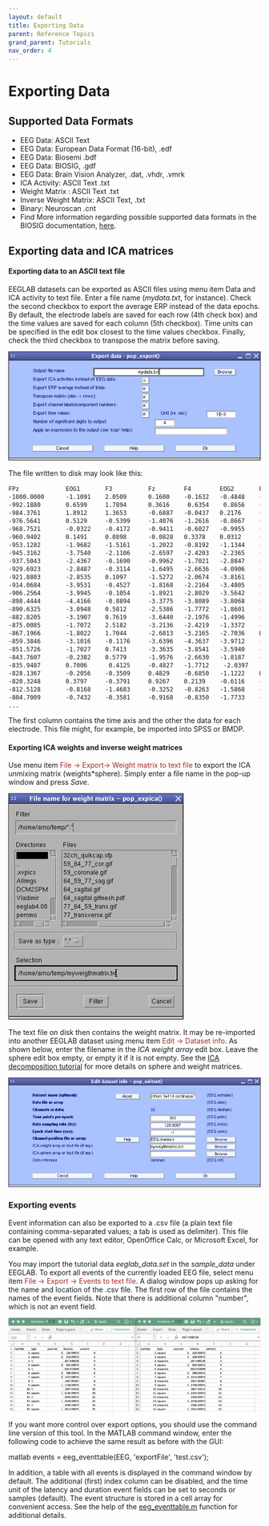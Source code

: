 ```yaml
---
layout: default
title: Exporting Data
parent: Reference Topics
grand_parent: Tutorials
nav_order: 4
---
```


Exporting Data
================

Supported Data Formats
-----------------------

-  EEG Data: ASCII Text
-  EEG Data: European Data Format (16-bit), .edf 
-  EEG Data: Biosemi .bdf  
-  EEG Data: BIOSIG, .gdf  
-  EEG Data:  Brain Vision Analyzer, .dat, .vhdr, .vmrk 
-  ICA Activity:  ASCII Text      .txt               
-  Weight Matrix : ASCII Text  .txt               
-  Inverse Weight Matrix: ASCII Text, .txt               
-  Binary: Neuroscan .cnt               
-  Find More information regarding possible supported data formats in
    the BIOSIG documentation,
    [here](http://hci.tugraz.at/schloegl/biosig/TESTED).


Exporting data and ICA matrices
-------------------------------

#### Exporting data to an ASCII text file

EEGLAB datasets can be exported as ASCII files using menu item
<span style="color: brown>File \> Exports\"> Data and ICA activity to text file</span>. 
Enter a file name (*mydata.txt*, for instance). Check the
second checkbox to export the average ERP instead of the data epochs. By
default, the electrode labels are saved for each row (4th check box) and
the time values are saved for each column (5th checkbox). Time units can
be specified in the edit box closest to the time values checkbox.
Finally, check the third checkbox to transpose the matrix before saving.



![Image:Pop_export.gif](/assets/images/Pop_export.gif)

The file written to disk may look like this:

```
FPz             EOG1       F3          Fz        F4        EOG2       FC5        FC1           ...
-1000.0000      -1.1091    2.0509      0.1600    -0.1632   -0.4848    -1.3799    -0.0254       -0.4788 ...
-992.1880       0.6599     1.7894      0.3616     0.6354    0.8656    -2.9291    -0.0486       -0.4564 ...
-984.3761       1.8912     1.3653      -0.6887   -0.0437   0.2176     -0.9767    -0.6973       -1.5856 ...
-976.5641       0.5129     -0.5399     -1.4076   -1.2616   -0.8667    -3.5189    -1.5411       -1.9671 ...
-968.7521       -0.0322    -0.4172     -0.9411   -0.6027   -0.9955    -2.3535    -1.6068       -1.0640 ...
-960.9402       0.1491     0.0898      -0.0828   0.3378    0.0312     -2.4982    -0.9694       -0.0787 ...
-953.1282       -1.9682    -1.5161     -1.2022   -0.8192   -1.1344    -3.3198    -1.6298       -0.9119 ...
-945.3162       -3.7540    -2.1106     -2.6597   -2.4203   -2.2365    -3.5267    -1.9910       -2.7470 ...
-937.5043       -2.4367    -0.1690     -0.9962   -1.7021   -2.8847    -2.1883    -0.2790       -1.5198 ...
-929.6923       -2.8487    -0.3114     -1.6495   -2.6636   -4.0906    -1.7708    -1.2317       -2.3702 ...
-921.8803       -2.8535    0.1097      -1.5272   -2.0674   -3.8161    -3.1058    -0.8083       -1.5088 ...
-914.0684       -3.9531    -0.4527     -1.8168   -2.2164   -3.4805    -2.1490    -1.0269       -1.3791 ...
-906.2564       -3.9945    -0.1054     -1.8921   -2.8029   -3.5642    -3.4692    -1.1435       -2.2091 ...
-898.4444       -4.4166    -0.8894     -3.3775   -3.8089   -3.8068    -1.7808    2.5074        -3.5267 ...
-890.6325       -3.0948    0.5812      -2.5386   -1.7772   -1.8601    -2.8900    -2.0421       -2.0238 ...
-882.8205       -3.1907    0.7619      -3.6440   -2.1976   -1.4996    -0.6483    -3.4281       -2.7645 ...
-875.0085       -1.7072    2.5182      -3.2136   -2.4219   -1.3372    -1.5834    -2.9586       -2.8805 ...
-867.1966       -1.8022    1.7044      -2.6813   -3.2165   -2.7036    0.0279     -2.5038       -3.4211 ...
-859.3846       -3.1016    -0.1176     -3.6396   -4.3637   -3.9712    -3.5499    -3.4217       -4.5840 ...
-851.5726       -1.7027    0.7413      -3.3635   -3.8541   -3.5940    -1.3157    -2.9060       -3.8355 ...
-843.7607       -0.2382    0.5779      -1.9576   -2.6630   -1.8187    -1.1834    -1.4307       -2.4980 ...
-835.9487       0.7006      0.4125     -0.4827   -1.7712    -2.0397    0.2534    0.2594        -1.2367 ...
-828.1367       -0.2056    -0.3509     0.4829    -0.6850   -1.1222    0.0394     1.4929        0.7069 ...
-820.3248       0.3797     -0.3791     0.9267    0.2139    -0.6116    -0.7612    1.3307        1.5108 ...
-812.5128       -0.8168    -1.4683     -0.3252   -0.8263   -1.5868    -0.7416    -0.2708       -0.1987 ...
-804.7009       -0.7432    -0.3581     -0.9168   -0.8350   -1.7733    -0.4928    -0.7747       -0.6256 ...
...
```

The first column contains the time axis and the other the data for each
electrode. This file might, for example, be imported into SPSS or BMDP.

#### Exporting ICA weights and inverse weight matrices

Use menu item <span style="color: brown">File → Export→ Weight matrix to text file</span> to export the ICA unmixing matrix (weights\*sphere). Simply
enter a file name in the pop-up window and press *Save*.


![325px](/assets/images/Pop_expica.gif)


The text file on disk then contains the weight matrix. It may be
re-imported into another EEGLAB dataset using menu item
<span style="color: brown">Edit → Dataset info</span>. As shown below, enter the
filename in the *ICA weight array* edit box. Leave the sphere edit box
empty, or empty it if it is not empty. See the [ICA decomposition
tutorial](/Chapter_09:_Decomposing_Data_Using_ICA "wikilink") for more
details on sphere and weight matrices.


![600px](/assets/images/Pop_editset.gif)

### Exporting events

Event information can also be exported to a .csv file (a plain text file
containing comma-separated values; a tab is used as delimiter). This
file can be opened with any text editor, OpenOffice Calc, or Microsoft
Excel, for example. 

You may import the tutorial data <i>eeglab_data.set</i> in the
<i>sample_data</i> under EEGLAB.
To export all events of the currently loaded EEG
file, select menu item <font color=brown>File → Export → Events to text file</font>. A dialog window pops
up asking for the name and location of the .csv file. The first row of
the file contains the names of the event fields. Note that there is
additional column "number", which is not an event field.

![600px](/assets/images/Spreadsheet_event.png)

If you want more control over export options, you should use the command
line version of this tool. In the MATLAB command window, enter the
following code to achieve the same result as before with the GUI:

matlab
events = eeg_eventtable(EEG, 'exportFile', 'test.csv');


In addition, a table with all events is displayed in the command window
by default. The additional (first) index column can be disabled, and the time
unit of the latency and duration event fields can be set to seconds or
samples (default). The event structure is stored in a cell array for
convenient access. See the help of the [eeg_eventtable.m](http://sccn.ucsd.edu/eeglab/locatefile.php?file=eeg_eventtable.m) function for additional details. 
